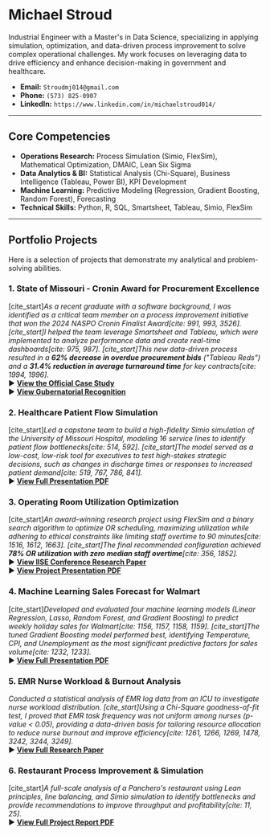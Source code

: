 # Michael Stroud

Industrial Engineer with a Master's in Data Science, specializing in applying simulation, optimization, and data-driven process improvement to solve complex operational challenges. My work focuses on leveraging data to drive efficiency and enhance decision-making in government and healthcare.

- **Email:** `Stroudmj014@gmail.com`
- **Phone:** `(573) 825-0907`
- **LinkedIn:** `https://www.linkedin.com/in/michaelstroud014/`

---
## Core Competencies

- **Operations Research:** Process Simulation (Simio, FlexSim), Mathematical Optimization, DMAIC, Lean Six Sigma
- **Data Analytics & BI:** Statistical Analysis (Chi-Square), Business Intelligence (Tableau, Power BI), KPI Development
- **Machine Learning:** Predictive Modeling (Regression, Gradient Boosting, Random Forest), Forecasting
- **Technical Skills:** Python, R, SQL, Smartsheet, Tableau, Simio, FlexSim

---

## Portfolio Projects

Here is a selection of projects that demonstrate my analytical and problem-solving abilities.

### 1. State of Missouri - Cronin Award for Procurement Excellence
[cite_start]*As a recent graduate with a software background, I was identified as a critical team member on a process improvement initiative that won the 2024 NASPO Cronin Finalist Award[cite: 991, 993, 3526]. [cite_start]I helped the team leverage Smartsheet and Tableau, which were implemented to analyze performance data and create real-time dashboards[cite: 975, 987]. [cite_start]This new data-driven process resulted in a **62% decrease in overdue procurement bids** ("Tableau Reds") and a **31.4% reduction in average turnaround time** for key contracts[cite: 1994, 1996].*
<br>▶ **[View the Official Case Study](projects/1_State_Of_Missouri_Cronin_Award/2024CroninCaseStudyMissouri.pdf)**
<br>▶ **[View Gubernatorial Recognition](projects/1_State_Of_Missouri_Cronin_Award/Gubernatorial_Recognition.png)**

### 2. Healthcare Patient Flow Simulation
[cite_start]*Led a capstone team to build a high-fidelity Simio simulation of the University of Missouri Hospital, modeling 16 service lines to identify patient flow bottlenecks[cite: 514, 592]. [cite_start]The model served as a low-cost, low-risk tool for executives to test high-stakes strategic decisions, such as changes in discharge times or responses to increased patient demand[cite: 519, 767, 786, 841].*
<br>▶ **[View Full Presentation PDF](projects/2_Healthcare_Patient_Flow_Simulation/MUHC%20Throughput%20Simulation.pdf)**

### 3. Operating Room Utilization Optimization
[cite_start]*An award-winning research project using FlexSim and a binary search algorithm to optimize OR scheduling, maximizing utilization while adhering to ethical constraints like limiting staff overtime to 90 minutes[cite: 1516, 1612, 1663]. [cite_start]The final recommended configuration achieved **78% OR utilization with zero median staff overtime**[cite: 356, 1852].*
<br>▶ **[View IISE Conference Research Paper](projects/3_Operating_Room_Optimization/IISE%20regional%20conference%20UG%20paper%20competition%5B2902%5D.docx)**
<br>▶ **[View Project Presentation PDF](projects/3_Operating_Room_Optimization/OPTIMIZING%20OPERATING%20ROOMS%20UTILIZATION.pdf)**

### 4. Machine Learning Sales Forecast for Walmart
[cite_start]*Developed and evaluated four machine learning models (Linear Regression, Lasso, Random Forest, and Gradient Boosting) to predict weekly holiday sales for Walmart[cite: 1156, 1157, 1158, 1159]. [cite_start]The tuned Gradient Boosting model performed best, identifying Temperature, CPI, and Unemployment as the most significant predictive factors for sales volume[cite: 1232, 1233].*
<br>▶ **[View Full Presentation PDF](projects/4_Machine_Learning_Sales_Forecast/Predicting%20Walmart%20Sales%20Over%20the%20Holidays.pdf)**

### 5. EMR Nurse Workload & Burnout Analysis
*Conducted a statistical analysis of EMR log data from an ICU to investigate nurse workload distribution. [cite_start]Using a Chi-Square goodness-of-fit test, I proved that EMR task frequency was not uniform among nurses (p-value < 0.05), providing a data-driven basis for tailoring resource allocation to reduce nurse burnout and improve efficiency[cite: 1261, 1266, 1269, 1478, 3242, 3244, 3249].*
<br>▶ **[View Full Research Paper](projects/5_EMR_Nurse_Workload_Analysis/Nurse%20Workflow.docx)**

### 6. Restaurant Process Improvement & Simulation
[cite_start]*A full-scale analysis of a Panchero's restaurant using Lean principles, line balancing, and Simio simulation to identify bottlenecks and provide recommendations to improve throughput and profitability[cite: 11, 25].*
<br>▶ **[View Full Project Report PDF](projects/6_Restaurant_Process_Improvement/4310%20Project%20Report.docx)**
